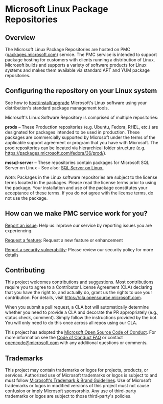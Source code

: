 # Microsoft Linux Package Repositories

## Overview 

The Microsoft Linux Package Repositories are hosted on PMC ([packages.microsoft.com](https://packages.microsoft.com)) service. The PMC service is intended to support package hosting for customers with clients running a distribution of Linux. Microsoft builds and supports a variety of software products for Linux systems and makes them available via standard APT and YUM package repositories.  

## Configuring the repository on your Linux system 

See how to [host/install/upgrade](https://docs.microsoft.com/en-us/windows-server/administration/linux-package-repository-for-microsoft-software) Microsoft's Linux software using your distribution's standard package management tools.  

Microsoft's Linux Software Repository is comprised of multiple repositories: 

**prods** – These Production repositories (e.g. Ubuntu, Fedora, RHEL, etc.) are designated for packages intended to be used in production. These packages are commercially supported by Microsoft under the terms of the applicable support agreement or program that you have with Microsoft. The prod repositories can be located via hierarchical folder structure (e.g. https://packages.microsoft.com/fedora/36/prod/).

**mssql-server** – These repositories contain packages for Microsoft SQL Server on Linux - See also: [SQL Server on Linux.](https://docs.microsoft.com/en-us/sql/linux/sql-server-linux-overview) 

*Note*: Packages in the Linux software repositories are subject to the license terms located in the packages. Please read the license terms prior to using the package. Your installation and use of the package constitutes your acceptance of these terms. If you do not agree with the license terms, do not use the package. 

## How can we make PMC service work for you? 

[Report an issue](https://github.com/microsoft/linux-package-repositories/issues/new?assignees=&labels=&template=report-an-issue.md&title=Report+an+issue): Help us improve our service by reporting issues you are experiencing 

[Request a feature](https://github.com/microsoft/linux-package-repositories/issues/new?assignees=&labels=enhancement&template=request-a-feature.md): Request a new feature or enhancement 

[Report a security vulnerability](https://github.com/microsoft/linux-package-repositories/security/policy): Please review our security policy for more details 

## Contributing  

This project welcomes contributions and suggestions.  Most contributions require you to agree to a
Contributor License Agreement (CLA) declaring that you have the right to, and actually do, grant us
the rights to use your contribution. For details, visit https://cla.opensource.microsoft.com.

When you submit a pull request, a CLA bot will automatically determine whether you need to provide
a CLA and decorate the PR appropriately (e.g., status check, comment). Simply follow the instructions
provided by the bot. You will only need to do this once across all repos using our CLA.

This project has adopted the [Microsoft Open Source Code of Conduct](https://opensource.microsoft.com/codeofconduct/).
For more information see the [Code of Conduct FAQ](https://opensource.microsoft.com/codeofconduct/faq/) or
contact [opencode@microsoft.com](mailto:opencode@microsoft.com) with any additional questions or comments.

## Trademarks 

This project may contain trademarks or logos for projects, products, or services. Authorized use of Microsoft 
trademarks or logos is subject to and must follow 
[Microsoft's Trademark & Brand Guidelines](https://www.microsoft.com/en-us/legal/intellectualproperty/trademarks/usage/general).
Use of Microsoft trademarks or logos in modified versions of this project must not cause confusion or imply Microsoft sponsorship.
Any use of third-party trademarks or logos are subject to those third-party's policies.

